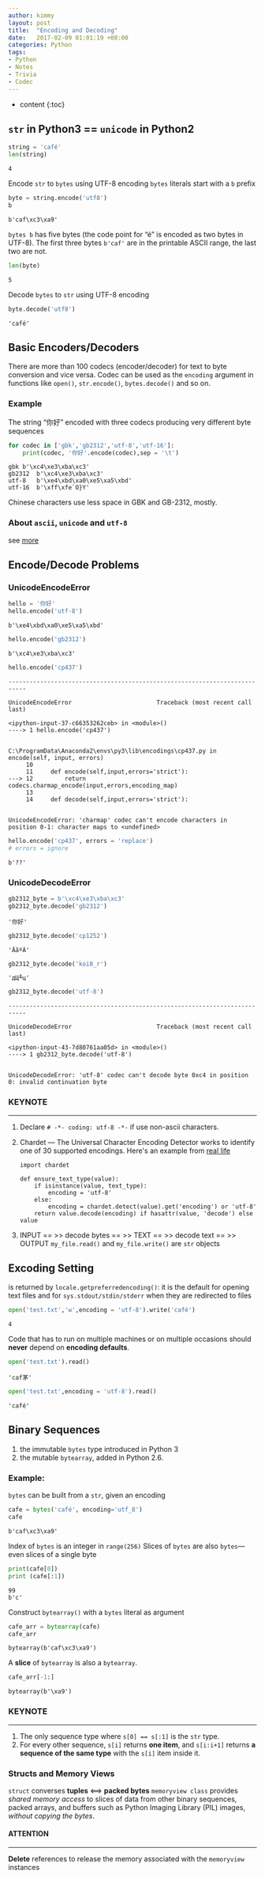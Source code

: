 ```yaml
---
author: kimmy
layout: post
title:  "Encoding and Decoding"
date:   2017-02-09 01:01:19 +08:00
categories: Python
tags:
- Python
- Notes
- Trivia
- Codec
---
```


* content
{:toc}



## `str` in Python3 == `unicode` in Python2

```python
string = 'café'
len(string)
```




    4



Encode `str` to `bytes` using UTF-8 encoding
`bytes` literals start with a `b` prefix


```python
byte = string.encode('utf8')
b
```




    b'caf\xc3\xa9'



`bytes b` has five bytes (the code point for “é” is encoded as two bytes in UTF-8).
The first three bytes `b'caf'` are in the printable ASCII range, the last two are not.


```python
len(byte)
```




    5



Decode `bytes` to `str` using UTF-8 encoding


```python
byte.decode('utf8')
```




    'café'



## Basic Encoders/Decoders

There are more than 100 codecs (encoder/decoder) for text to byte conversion and vice versa.
Codec can be used as the `encoding` argument in
functions like `open()`, `str.encode()`, `bytes.decode()` and so on.

### Example
The string “你好” encoded with three codecs producing very different byte sequences


```python
for codec in ['gbk','gb2312','utf-8','utf-16']:
    print(codec, '你好'.encode(codec),sep = '\t')
```

    gbk	b'\xc4\xe3\xba\xc3'
    gb2312	b'\xc4\xe3\xba\xc3'
    utf-8	b'\xe4\xbd\xa0\xe5\xa5\xbd'
    utf-16	b'\xff\xfe`O}Y'


Chinese characters use less space in GBK and GB-2312, mostly.
### About `ascii`, `unicode` and `utf-8`
see [more](https://www.zhihu.com/question/23374078 "details")

## Encode/Decode Problems

### UnicodeEncodeError


```python
hello = '你好'
hello.encode('utf-8')
```




    b'\xe4\xbd\xa0\xe5\xa5\xbd'




```python
hello.encode('gb2312')
```




    b'\xc4\xe3\xba\xc3'




```python
hello.encode('cp437')
```


    ---------------------------------------------------------------------------

    UnicodeEncodeError                        Traceback (most recent call last)

    <ipython-input-37-c66353262ceb> in <module>()
    ----> 1 hello.encode('cp437')


    C:\ProgramData\Anaconda2\envs\py3\lib\encodings\cp437.py in encode(self, input, errors)
         10
         11     def encode(self,input,errors='strict'):
    ---> 12         return codecs.charmap_encode(input,errors,encoding_map)
         13
         14     def decode(self,input,errors='strict'):


    UnicodeEncodeError: 'charmap' codec can't encode characters in position 0-1: character maps to <undefined>



```python
hello.encode('cp437', errors = 'replace')
# errors = ignore
```




    b'??'



### UnicodeDecodeError


```python
gb2312_byte = b'\xc4\xe3\xba\xc3'
gb2312_byte.decode('gb2312')
```




    '你好'




```python
gb2312_byte.decode('cp1252')
```




    'ÄãºÃ'




```python
gb2312_byte.decode('koi8_r')
```




    'дЦ╨ц'




```python
gb2312_byte.decode('utf-8')
```


    ---------------------------------------------------------------------------

    UnicodeDecodeError                        Traceback (most recent call last)

    <ipython-input-43-7d80761aa05d> in <module>()
    ----> 1 gb2312_byte.decode('utf-8')


    UnicodeDecodeError: 'utf-8' codec can't decode byte 0xc4 in position 0: invalid continuation byte


### KEYNOTE
---
1. Declare `# -*- coding: utf-8 -*-`  if use non-ascii characters.
2. Chardet — The Universal Character Encoding Detector works to identify one of 30 supported encodings.
   Here's an example from [real life](https://github.com/conda/conda/issues/4567])

    ```
    import chardet

    def ensure_text_type(value):
        if isinstance(value, text_type):
            encoding = 'utf-8'
        else:
            encoding = chardet.detect(value).get('encoding') or 'utf-8'
        return value.decode(encoding) if hasattr(value, 'decode') else value
    ```

3. INPUT == >> decode bytes == >> TEXT == >> decode text == >> OUTPUT
    `my_file.read()` and `my_file.write()` are `str` objects

## Excoding Setting

is returned by `locale.getpreferredencoding()`: it is the default for opening text files and for `sys.stdout/stdin/stderr` when they are redirected to files


```python
open('test.txt','w',encoding = 'utf-8').write('café')
```




    4



Code that has to run on multiple machines or on multiple occasions should **never** depend on **encoding defaults**.


```python
open('test.txt').read()
```




    'caf茅'




```python
open('test.txt',encoding = 'utf-8').read()
```




    'café'



## Binary Sequences

1. the immutable `bytes` type introduced in Python 3
2. the mutable `bytearray`, added in Python 2.6.

### Example:

`bytes` can be built from a `str`, given an encoding


```python
cafe = bytes('café', encoding='utf_8')
cafe
```




    b'caf\xc3\xa9'



Index of `bytes` is an integer in `range(256)`
Slices of `bytes` are also `bytes`—even slices of a single byte


```python
print(cafe[0])
print (cafe[:1])
```

    99
    b'c'


Construct `bytearray()` with a `bytes` literal as argument


```python
cafe_arr = bytearray(cafe)
cafe_arr
```




    bytearray(b'caf\xc3\xa9')



A **slice** of `bytearray` is also a `bytearray`.


```python
cafe_arr[-1:]
```




    bytearray(b'\xa9')



### KEYNOTE
---
1. The only sequence type where `s[0] == s[:1]` is the `str` type.
2. For every other sequence, `s[i]` returns **one item**, and `s[i:i+1]` returns **a sequence of the same type** with the `s[i]` item inside it.

### Structs and Memory Views

`struct` converses **tuples** <==> **packed bytes**
`memoryview class` provides *shared memory access* to slices of data from
other binary sequences, packed arrays, and buffers such as Python Imaging Library
(PIL) images, *without copying the bytes*.

#### ATTENTION
---
**Delete** references to release the memory associated with the `memoryview` instances

